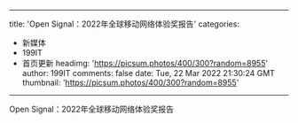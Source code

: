 
---
title: 'Open Signal：2022年全球移动网络体验奖报告'
categories: 
 - 新媒体
 - 199IT
 - 首页更新
headimg: 'https://picsum.photos/400/300?random=8955'
author: 199IT
comments: false
date: Tue, 22 Mar 2022 21:30:24 GMT
thumbnail: 'https://picsum.photos/400/300?random=8955'
---

<div>   
Open Signal：2022年全球移动网络体验奖报告  
</div>
            